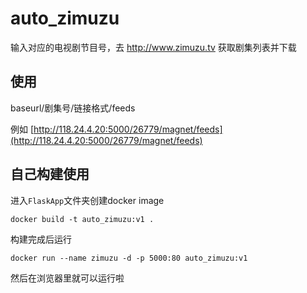 # auto_zimuzu
输入对应的电视剧节目号，去 http://www.zimuzu.tv 获取剧集列表并下载

## 使用
baseurl/剧集号/链接格式/feeds

例如 [http://118.24.4.20:5000/26779/magnet/feeds](http://118.24.4.20:5000/26779/magnet/feeds)

## 自己构建使用

进入`FlaskApp`文件夹创建docker image

```
docker build -t auto_zimuzu:v1 .
```

构建完成后运行

```
docker run --name zimuzu -d -p 5000:80 auto_zimuzu:v1
```

然后在浏览器里就可以运行啦
